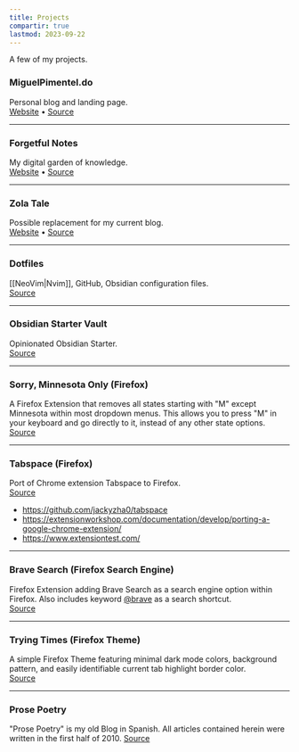 ```yaml
---
title: Projects
compartir: true
lastmod: 2023-09-22
---
```

A few of my projects.

### MiguelPimentel.do

Personal blog and landing page.  
[Website](https://miguelpimentel.do/) • [Source](https://github.com/semanticdata/miguel-pimentel-do)

---

### Forgetful Notes

My digital garden of knowledge.  
[Website](https://forgetfulnotes.com/) • [Source](https://github.com/semanticdata/forgetful-notes)

---

### Zola Tale

Possible replacement for my current blog.  
[Website](https://semanticdata.github.io/zola-tale/) • [Source](https://github.com/semanticdata/zola-tale)

---

### Dotfiles

[[NeoVim|Nvim]], GitHub, Obsidian configuration files.  
[Source](https://github.com/semanticdata/dotfiles)

---

### Obsidian Starter Vault

Opinionated Obsidian Starter.  
[Source](https://github.com/semanticdata/obsidian-test-vault)

---

### Sorry, Minnesota Only (Firefox)

A Firefox Extension that removes all states starting with "M" except Minnesota within most dropdown menus. This allows you to press "M" in your keyboard and go directly to it, instead of any other state options.  
[Source](https://github.com/semanticdata/firefox-sorry-minnesota-only)

---

### Tabspace (Firefox)

Port of Chrome extension Tabspace to Firefox.  
[Source](https://github.com/semanticdata/tabspace)

* https://github.com/jackyzha0/tabspace
* https://extensionworkshop.com/documentation/develop/porting-a-google-chrome-extension/
* https://www.extensiontest.com/

---

### Brave Search (Firefox Search Engine)

Firefox Extension adding Brave Search as a search engine option within Firefox. Also includes keyword [@brave](https://github.com/brave) as a search shortcut.  
[Source](https://github.com/semanticdata/firefox-brave-search)

---

### Trying Times (Firefox Theme)

A simple Firefox Theme featuring minimal dark mode colors, background pattern, and easily identifiable current tab highlight border color.  
[Source](https://github.com/semanticdata/firefox-theme-trying-times)

---

### Prose Poetry

"Prose Poetry" is my old Blog in Spanish. All articles contained herein were written in the first half of 2010.
[Source](https://github.com/semanticdata/prose-poetry)
